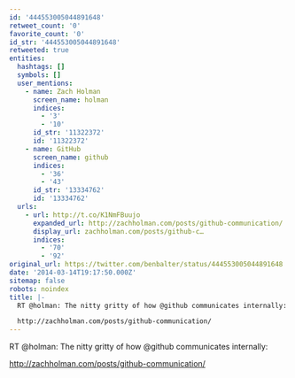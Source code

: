 ```yaml
---
id: '444553005044891648'
retweet_count: '0'
favorite_count: '0'
id_str: '444553005044891648'
retweeted: true
entities:
  hashtags: []
  symbols: []
  user_mentions:
    - name: Zach Holman
      screen_name: holman
      indices:
        - '3'
        - '10'
      id_str: '11322372'
      id: '11322372'
    - name: GitHub
      screen_name: github
      indices:
        - '36'
        - '43'
      id_str: '13334762'
      id: '13334762'
  urls:
    - url: http://t.co/K1NmFBuujo
      expanded_url: http://zachholman.com/posts/github-communication/
      display_url: zachholman.com/posts/github-c…
      indices:
        - '70'
        - '92'
original_url: https://twitter.com/benbalter/status/444553005044891648
date: '2014-03-14T19:17:50.000Z'
sitemap: false
robots: noindex
title: |-
  RT @holman: The nitty gritty of how @github communicates internally:

  http://zachholman.com/posts/github-communication/
---
```


RT @holman: The nitty gritty of how @github communicates internally:

http://zachholman.com/posts/github-communication/
